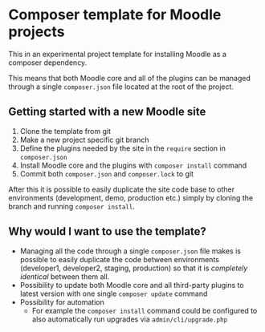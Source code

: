 # Composer template for Moodle projects

This in an experimental project template for installing Moodle as a composer
dependency.

This means that both Moodle core and all of the plugins can be managed through
a single `composer.json` file located at the root of the project.

## Getting started with a new Moodle site

 1. Clone the template from git
 2. Make a new project specific git branch
 4. Define the plugins needed by the site in the `require` section in
    `composer.json`
 5. Install Moodle core and the plugins with `composer install` command
 6. Commit both `composer.json` and `composer.lock` to git

After this it is possible to easily duplicate the site code base to other
environments (development, demo, production etc.) simply by cloning the
branch and running `composer install`.

## Why would I want to use the template?

 - Managing all the code through a single `composer.json` file makes is possible
   to easily duplicate the code between environments (developer1, developer2,
   staging, production) so that it is *completely
   identical* between them all.
 - Possibility to update both Moodle core and all third-party plugins to latest
   version with one single `composer update` command
 - Possibility for automation
   - For example the `composer install` command could be configured to also
     automatically run upgrades via `admin/cli/upgrade.php`

